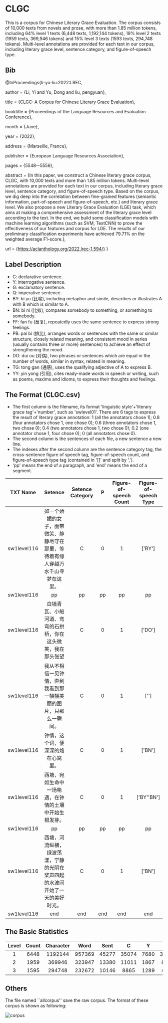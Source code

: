 # CLGC
This is a corpus for Chinese Literary Grace Evaluation. The corpus consists of 10,000 texts from novels and prose, with more than 1.85 million tokens, including 64\% level 1 texts (6,448 texts, 1,192,144 tokens), 19\% level 2 texts (1959 texts, 369,946 tokens) and 15\% level 3 texts (1593 texts, 294,748 tokens). Multi-level annotations are provided for each text in our corpus, including literary grace level, sentence category, and figure-of-speech type.
## Bib
@InProceedings{li-yu-liu:2022:LREC,

  author    = {Li, Yi  and  Yu, Dong  and  liu, pengyuan},
  
  title     = {CLGC: A Corpus for Chinese Literary Grace Evaluation},
  
  booktitle      = {Proceedings of the Language Resources and Evaluation Conference},
  
  month          = {June},
  
  year           = {2022},
  
  address        = {Marseille, France},
  
  publisher      = {European Language Resources Association},
  
  pages     = {5548--5556},
  
  abstract  = {In this paper, we construct a Chinese literary grace corpus, CLGC, with 10,000 texts and more than 1.85 million tokens. Multi-level annotations are provided for each text in our corpus, including literary grace level, sentence category, and figure-of-speech type. Based on the corpus, we dig deep into the correlation between fine-grained features (semantic information, part-of-speech and figure-of-speech, etc.) and literary grace level. We also propose a new Literary Grace Evaluation (LGE) task, which aims at making a comprehensive assessment of the literary grace level according to the text. In the end, we build some classification models with machine learning algorithms (such as SVM, TextCNN) to prove the effectiveness of our features and corpus for LGE. The results of our preliminary classification experiments have achieved 79.71\% on the weighted average F1-score.},
  
  url       = {https://aclanthology.org/2022.lrec-1.594/}
}
## Label Description
- C: declarative sentence. 
- Y: interrogative sentence.
- G: exclamatory sentence.
- Q: imperative sentence.
- BY: bi yu (比喻), including metaphor and simile, describes or illustrates A with B which is similar to A. 
- BN: bi ni (比拟), compares somebody to something, or something to somebody. 
- FF: fan fu (反复), repeatedly uses the same sentence to express strong feelings.
- PB: pai bi (排比), arranges words or sentences with the same or similar structure, closely related meaning, and consistent mood in series (usually contains three or more} sentences) to achieve an effect of strengthening the mood. 
- DO: dui ou (对偶), two phrases or sentences which are equal in the number of words, similar in syntax, related in meaning.
- TG: tong gan (通感), uses the qualifying adjective of A to express B. 
- YY: yin yong (引用), cites ready-made words in speech or writing, such as poems, maxims and idioms, to express their thoughts and feelings. 
## The Format (CLGC.csv)
- The first column is the filename, its format 'linguistic style'+'literary grace tag'+'number', such as 'swlevel01'. There are 6 tags to express the result of literary grace annotation: 1 (all the annotators chose 1); 0.8 (four annotators chose 1, one chose 0); 0.6 (three annotators chose 1, two chose 0); 0.4 (two annotators chose 1, two chose 0); 0.2 (one annotator chose 1, four chose 0); 0 (all annotators chose 0).
- The second column is the sentences of each file, a new sentence a new line. 
- The indexes after the second column are the sentence category tag, the cross-sentence figure of speech tag, figure-of-speech count, and figure-of-speech type tag (contained in '[]' and split by ','). 
- 'pp' means the end of a paragraph, and 'end' means the end of a segment.

| TXT Name  | Setence | Setence Category | P |Figure-of-speech Count | Figure-of-speech Type |
| :-------------: | :-------------: | :-------------: | :-------------: | :-------------: |:-------------: |
|sw1level116| 如一个娇媚的女子，面带微笑、静静地守在那里，等待着有缘人穿越万水千山寻梦在这里。  | C |0 |1 |['BY'] |
|sw1level116| pp |  pp | pp | pp | pp | pp |
|sw1level116|白墙青瓦、小船河道、弯弯的石拱桥，你在这头微笑，我在那头张望| C |0 |1 |['DO'] |
|sw1level116|我从不相信一见钟情，直到我看到那一幅幅美丽的图片，只那么一瞬间。| C |0 |1 |[''] |
|sw1level116|钟情，这个词，便深深的烙在心窝里。 | C |0 |1 |['BN'] |
|sw1level116|西塘，宛如生命中一场艳遇，在钟情的土壤中开始生根发芽。 | C |0 |1 |['BY''BN'] |
|sw1level116|pp |  pp | pp | pp | pp | pp |
|sw1level116|西塘，河流纵横，绿波荡漾，宁静的光阴在桨声四起的水波间开始了一天的美好时光。| C |0 |1 |['BN'] |
|sw1level116|end |end |end |end |end |end |

## The Basic Statistics
| Level  | Count | Character | Word | Sent |C|Y|Q|G|BY|BN|FF|PB|DO|TG|YY|P|
| :-------------: | :-------------: | :-------------: | :-------------: | :-------------: |:-------------: |:-------------: |:-------------: |:-------------: |:-------------: |:-------------: |:-------------: |:-------------: |:-------------: |:-------------: |:-------------: |:-------------: |
|1|6448|1192144|957369|45277|35074|7680|3768|424|1570|747|389|923|418|131|889|537|
|2|1959|369946|323947|13380|11011|1867|859|139|1219|688|205|632|516|108|518|436|4123|
|3|1595|294748|232672|10146|8865|1289|404|41|2014|2457|185|907|1143|306|552|538|7687|

## Others
The file named ``allcorpus'' save the raw corpus. The format of these corpus is shown as following:

![corpus](https://user-images.githubusercontent.com/31537780/149188967-fe4945ed-70d3-425e-9992-13f588fed0fe.png)
